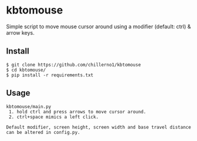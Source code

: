 # kbtomouse

Simple script to move mouse cursor around using a modifier (default: ctrl) & arrow keys.

## Install
```
$ git clone https://github.com/chillerno1/kbtomouse
$ cd kbtomouse/
$ pip install -r requirements.txt
```
## Usage
```
kbtomouse/main.py
 1. hold ctrl and press arrows to move cursor around. 
 2. ctrl+space mimics a left click.

Default modifier, screen height, screen width and base travel distance can be altered in config.py.
```

